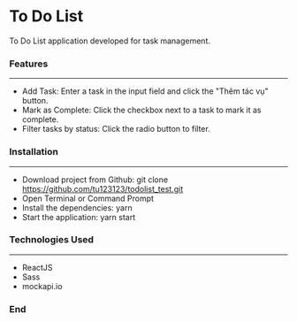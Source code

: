 # To Do List  
  
To Do List application developed for task management.
### Features
---
- Add Task: Enter a task in the input field and click the "Thêm tác vụ" button.
- Mark as Complete: Click the checkbox next to a task to mark it as complete.
- Filter tasks by status: Click the radio button to filter.


### Installation
---
 - Download project from Github: git clone https://github.com/tu123123/todolist_test.git
 - Open Terminal or Command Prompt
 - Install the dependencies: yarn
 - Start the application: yarn start



### Technologies Used
---
- ReactJS
- Sass
- mockapi.io 


### End
